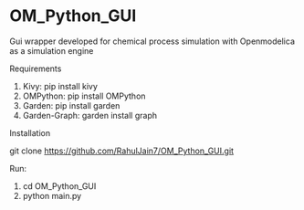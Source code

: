 # OM_Python_GUI
Gui wrapper developed for chemical process simulation with Openmodelica as a simulation engine

Requirements
1. Kivy: pip install kivy
2. OMPython: pip install OMPython
3. Garden: pip install garden
4. Garden-Graph: garden install graph

Installation

git clone https://github.com/RahulJain7/OM_Python_GUI.git

Run:

1. cd OM_Python_GUI
2. python main.py





